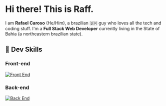# Hi there! This is Raff.
I am __Rafael Caroso__ (He/Him), a brazilian 🇧🇷 guy who loves all the tech and coding stuff. I'm a __Full Stack Web Developer__ currently living in the State of Bahia (a northeastern brazilian state).

## 🎯 Dev Skills

### Front-end
[![Front End](https://skills.thijs.gg/icons?i=react,jquery,javascript,sass,html,css&theme=dark)](https://rafaelcaroso.com/frontend-skills)
### Back-end
[![Back End](https://skills.thijs.gg/icons?i=php,laravel,mysql,nodejs&theme=dark)](https://rafaelcaroso.com/backend-skills)
